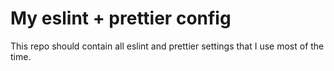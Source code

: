 # My eslint + prettier config

This repo should contain all eslint and prettier settings that I use most of the
time.
